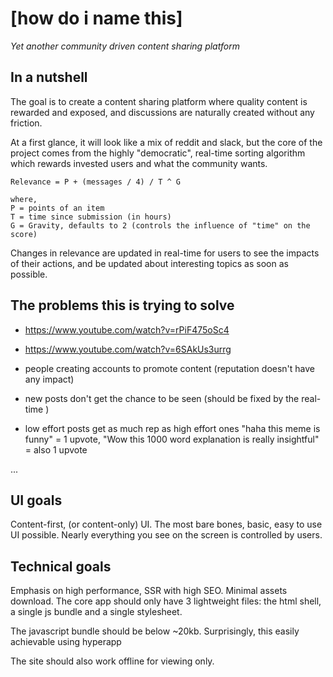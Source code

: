 # [how do i name this]
*Yet another community driven content sharing platform*



## In a nutshell
The goal is to create a content sharing platform 
where quality content is rewarded and exposed,
and discussions are naturally created without any friction.

At a first glance, it will look like a mix of reddit and slack,
but the core of the project comes from the highly "democratic",
real-time sorting algorithm which rewards invested users and
what the community wants.


```
Relevance = P + (messages / 4) / T ^ G

where,
P = points of an item
T = time since submission (in hours)
G = Gravity, defaults to 2 (controls the influence of "time" on the score)

```


Changes in relevance are updated in real-time for users to see
the impacts of their actions, and be updated about interesting
topics as soon as possible.




## The problems this is trying to solve

- https://www.youtube.com/watch?v=rPiF475oSc4
- https://www.youtube.com/watch?v=6SAkUs3urrg
- people creating accounts to promote content (reputation doesn't have any impact)
- new posts don't get the chance to be seen (should be fixed by the real-time )

- low effort posts get as much rep as high effort ones
  "haha this meme is funny" = 1 upvote, "Wow this 1000 word explanation is really insightful" = also 1 upvote

...


## UI goals
Content-first, (or content-only) UI.
The most bare bones, basic, easy to use UI possible.
Nearly everything you see on the screen is controlled by users.


## Technical goals
Emphasis on high performance, SSR with high SEO.
Minimal assets download. The core app should only have 3 lightweight files:
the html shell, a single js bundle and a single stylesheet.

The javascript bundle should be below ~20kb.
Surprisingly, this easily achievable using hyperapp


The site should also work offline for viewing only.


